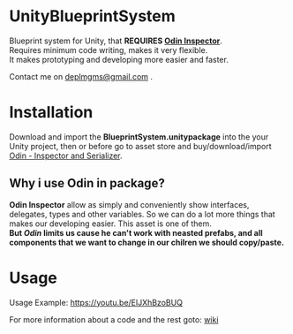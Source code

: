 # UnityBlueprintSystem
Blueprint system for Unity, that **REQUIRES [Odin Inspector](https://odininspector.com)**.  
Requires minimum code writing, makes it very flexible.  
It makes prototyping and developing more easier and faster.

Contact me on deplmgms@gmail.com .

# Installation
Download and import the **BlueprintSystem.unitypackage** into the your Unity project, then or before go to asset store and buy/download/import [Odin - Inspector and Serializer](https://assetstore.unity.com/packages/tools/utilities/odin-inspector-and-serializer-89041).
## Why i use Odin in package?
  **Odin Inspector** allow as simply and conveniently show interfaces, delegates, types and other variables. So we can do a lot more things that makes our developing easier. This asset is one of them.  
  **But *Odin* limits us cause he can't work with neasted prefabs, and all components that we want to change in our chilren we should copy/paste.**
  
# Usage
Usage Example: https://youtu.be/ElJXhBzoBUQ  

For more information about a code and the rest goto: [wiki](https://github.com/nsgbcz/UnityBlueprintSystem/wiki)

 
  

